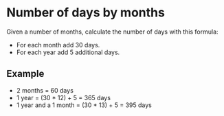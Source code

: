 # Number of days by months

Given a number of months, calculate the number of days with this formula:

 * For each month add 30 days.
 * For each year add 5 additional days.

## Example

 * 2 months = 60 days
 * 1 year = (30 * 12) + 5 = 365 days
 * 1 year and a 1 month = (30 * 13) + 5 = 395 days

